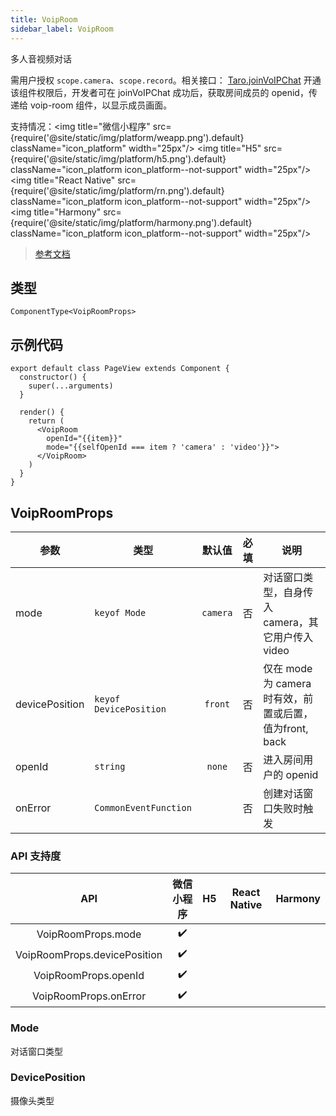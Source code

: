 ```yaml
---
title: VoipRoom
sidebar_label: VoipRoom
---
```


多人音视频对话

需用户授权 `scope.camera`、`scope.record`。相关接口： [Taro.joinVoIPChat](/docs/apis/media/voip/joinVoIPChat)
开通该组件权限后，开发者可在 joinVoIPChat 成功后，获取房间成员的 openid，传递给 voip-room 组件，以显示成员画面。

支持情况：<img title="微信小程序" src={require('@site/static/img/platform/weapp.png').default} className="icon_platform" width="25px"/> <img title="H5" src={require('@site/static/img/platform/h5.png').default} className="icon_platform icon_platform--not-support" width="25px"/> <img title="React Native" src={require('@site/static/img/platform/rn.png').default} className="icon_platform icon_platform--not-support" width="25px"/> <img title="Harmony" src={require('@site/static/img/platform/harmony.png').default} className="icon_platform icon_platform--not-support" width="25px"/>

> [参考文档](https://developers.weixin.qq.com/miniprogram/dev/component/voip-room.html)

## 类型

```tsx
ComponentType<VoipRoomProps>
```

## 示例代码

```tsx
export default class PageView extends Component {
  constructor() {
    super(...arguments)
  }

  render() {
    return (
      <VoipRoom
        openId="{{item}}"
        mode="{{selfOpenId === item ? 'camera' : 'video'}}">
      </VoipRoom>
    )
  }
}
```

## VoipRoomProps

| 参数 | 类型 | 默认值 | 必填 | 说明 |
| --- | --- | :---: | :---: | --- |
| mode | `keyof Mode` | `camera` | 否 | 对话窗口类型，自身传入 camera，其它用户传入 video |
| devicePosition | `keyof DevicePosition` | `front` | 否 | 仅在 mode 为 camera 时有效，前置或后置，值为front, back |
| openId | `string` | `none` | 否 | 进入房间用户的 openid |
| onError | `CommonEventFunction` |  | 否 | 创建对话窗口失败时触发 |

### API 支持度

| API | 微信小程序 | H5 | React Native | Harmony |
| :---: | :---: | :---: | :---: | :---: |
| VoipRoomProps.mode | ✔️ |  |  |  |
| VoipRoomProps.devicePosition | ✔️ |  |  |  |
| VoipRoomProps.openId | ✔️ |  |  |  |
| VoipRoomProps.onError | ✔️ |  |  |  |

### Mode

对话窗口类型

### DevicePosition

摄像头类型
